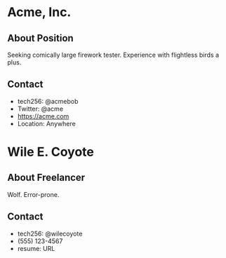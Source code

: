 <!-- Hiring -->
# Acme, Inc.

## About Position

Seeking comically large firework tester. Experience with flightless birds a plus.

## Contact
- tech256: @acmebob
- Twitter: @acme
- https://acme.com
- Location: Anywhere

<!-- Freelancer -->

# Wile E. Coyote

## About Freelancer

Wolf. Error-prone.

## Contact
- tech256: @wilecoyote
- (555) 123-4567
- resume: URL

